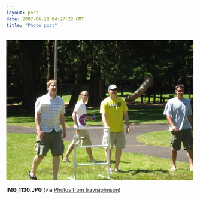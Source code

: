```yaml
---
layout: post
date: 2007-06-21 04:27:22 GMT
title: "Photo post"
---
```

![travisj](/images/63777d1eb7d17ba7633f34928689d9909cc84cf770423b1fad3bd98db766ec28.jpg)

<b>IMG_1130.JPG</b> (via <a href="http://www.flickr.com/photos/travisjohnson/578702746/">Photos from travisjohnson</a>)